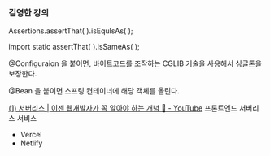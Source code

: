 ### 김영한 강의
Assertions.assertThat( ).isEqulsAs( );

import static 
assertThat( ).isSameAs( );

@Configuraion 을 붙이면, 바이트코드를 조작하는 CGLIB 기술을 사용해서 싱글톤을 보장한다.

@Bean 을 붙이면 스프링 컨테이너에 해당 객체를 올린다.



[(1) 서버리스 | 이젠 웹개발자가 꼭 알아야 하는 개념 🎩 - YouTube](https://www.youtube.com/watch?v=E4uhnFOwevA&t=191s)
프론트엔드 서버리스 서비스 
- Vercel
- Netlify

